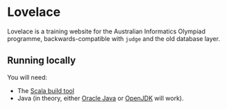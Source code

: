 # Lovelace

Lovelace is a training website for the Australian Informatics Olympiad
programme, backwards-compatible with `judge` and the old database layer.

## Running locally

You will need:

- The [Scala build
  tool](http://www.scala-sbt.org/0.13/tutorial/Installing-sbt-on-Linux.html)
- Java (in theory, either [Oracle
  Java](http://www.java.com/en/download/manual.jsp) or
  [OpenJDK](http://openjdk.java.net/) will work).


